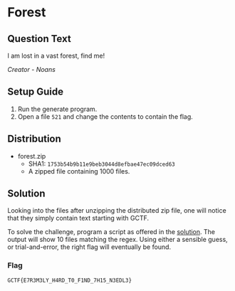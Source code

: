 # Forest

## Question Text

I am lost in a vast forest, find me!

*Creator - Noans*

## Setup Guide
1. Run the generate program.
2. Open a file `521` and change the contents to contain the flag.

## Distribution
- forest.zip
    - SHA1: `1753b54b9b11e9beb3044d8efbae47ec09dced63`
    - A zipped file containing 1000 files.

## Solution
Looking into the files after unzipping the distributed zip file, one will notice that they simply contain text starting with GCTF.

To solve the challenge, program a script as offered in the [solution](../solution/Solution.java). The output will show 10 files matching the regex. Using either a sensible guess, or trial-and-error, the right flag will eventually be found.

### Flag
`GCTF{E7R3M3LY_H4RD_T0_F1ND_7H15_N3EDL3}`
